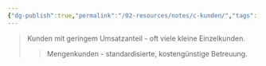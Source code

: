 ```yaml
---
{"dg-publish":true,"permalink":"/02-resources/notes/c-kunden/","tags":["marketing/priorität"],"noteIcon":"","updated":"2025-09-05T10:12:28.574+02:00"}
---
```


>Kunden mit geringem Umsatzanteil - oft viele kleine Einzelkunden.
>>Mengenkunden - standardisierte, kostengünstige Betreuung.
